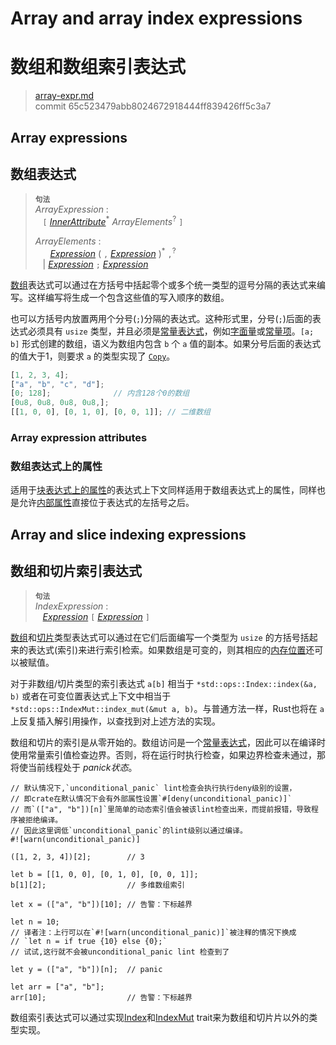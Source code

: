# Array and array index expressions
# 数组和数组索引表达式

>[array-expr.md](https://github.com/rust-lang/reference/blob/master/src/expressions/array-expr.md)\
>commit 65c523479abb8024672918444ff839426ff5c3a7

## Array expressions
## 数组表达式

> **<sup>句法</sup>**\
> _ArrayExpression_ :\
> &nbsp;&nbsp; `[` [_InnerAttribute_]<sup>\*</sup> _ArrayElements_<sup>?</sup> `]`
>
> _ArrayElements_ :\
> &nbsp;&nbsp; &nbsp;&nbsp; [_Expression_] ( `,` [_Expression_] )<sup>\*</sup> `,`<sup>?</sup>\
> &nbsp;&nbsp; | [_Expression_] `;` [_Expression_]

[数组](../types/array.md)表达式可以通过在方括号中括起零个或多个统一类型的逗号分隔的表达式来编写。这样编写将生成一个包含这些值的写入顺序的数组。

也可以方括号内放置两用个分号(`;`)分隔的表达式。这种形式里，分号(`;`)后面的表达式必须具有 `usize` 类型，并且必须是[常量表达式][constant expression]，例如[字面量](../tokens.md#字面量)或[常量项](../items/constant-items.md)。`[a; b]` 形式创建的数组，语义为数组内包含 `b` 个 `a` 值的副本。如果分号后面的表达式的值大于1，则要求 `a` 的类型实现了 [`Copy`](../special-types-and-traits.md#copy)。

```rust
[1, 2, 3, 4];
["a", "b", "c", "d"];
[0; 128];              // 内含128个0的数组
[0u8, 0u8, 0u8, 0u8,];
[[1, 0, 0], [0, 1, 0], [0, 0, 1]]; // 二维数组
```

### Array expression attributes
### 数组表达式上的属性

适用于[块表达式上的属性][attributes on block expressions]的表达式上下文同样适用于数组表达式上的属性，同样也是允许[内部属性][Inner attributes]直接位于表达式的左括号之后。

## Array and slice indexing expressions
## 数组和切片索引表达式

> **<sup>句法</sup>**\
> _IndexExpression_ :\
> &nbsp;&nbsp; [_Expression_] `[` [_Expression_] `]`

[数组](../types/array.md)和[切片](../types/slice.md)类型表达式可以通过在它们后面编写一个类型为 `usize` 的方括号括起来的表达式(索引)来进行索引检索。如果数组是可变的，则其相应的[内存位置][memory location]还可以被赋值。

对于非数组/切片类型的索引表达式 `a[b]` 相当于 `*std::ops::Index::index(&a, b)` 或者在可变位置表达式上下文中相当于 `*std::ops::IndexMut::index_mut(&mut a, b)`。与普通方法一样，Rust也将在 `a` 上反复插入解引用操作，以查找到对上述方法的实现。

数组和切片的索引是从零开始的。数组访问是一个[常量表达式][constant expression]，因此可以在编译时使用常量索引值检查边界。否则，将在运行时执行检查，如果边界检查未通过，那将使当前线程处于 *panick状态*。

```rust,should_panic
// 默认情况下,`unconditional_panic` lint检查会执行执行deny级别的设置，
// 即crate在默认情况下会有外部属性设置`#[deny(unconditional_panic)]`
// 而`(["a", "b"])[n]`里简单的动态索引值会被该lint检查出来，而提前报错，导致程序被拒绝编译。
// 因此这里调低`unconditional_panic`的lint级别以通过编译。
#![warn(unconditional_panic)]

([1, 2, 3, 4])[2];        // 3

let b = [[1, 0, 0], [0, 1, 0], [0, 0, 1]];
b[1][2];                  // 多维数组索引

let x = (["a", "b"])[10]; // 告警：下标越界

let n = 10; 
// 译者注：上行可以在`#![warn(unconditional_panic)]`被注释的情况下换成
// `let n = if true {10} else {0};` 
// 试试,这行就不会被unconditional_panic lint 检查到了
  
let y = (["a", "b"])[n];  // panic

let arr = ["a", "b"];
arr[10];                  // 告警：下标越界
```

数组索引表达式可以通过实现[Index]和[IndexMut] trait来为数组和切片片以外的类型实现。

[IndexMut]: https://doc.rust-lang.org/std/ops/trait.IndexMut.html
[Index]: https://doc.rust-lang.org/std/ops/trait.Index.html
[Inner attributes]: ../attributes.md
[_Expression_]: ../expressions.md
[_InnerAttribute_]: ../attributes.md
[attributes on block expressions]: block-expr.md#块表达式上的属性
[constant expression]: ../const_eval.md#常量表达式
[memory location]: ../expressions.md#位置表达式和值表达式
